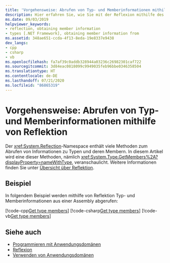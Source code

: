 ```yaml
---
title: 'Vorgehensweise: Abrufen von Typ- und Memberinformationen mithilfe von Reflektion'
description: Hier erfahren Sie, wie Sie mit der Reflexion mithilfe des System.Reflection-Namespace Informationen zum Typ und Member erhalten.
ms.date: 09/03/2019
helpviewer_keywords:
- reflection, obtaining member information
- types [.NET Framework], obtaining member information from
ms.assetid: 348ae651-ccda-4f13-8eda-19e8337e9438
dev_langs:
- cpp
- csharp
- vb
ms.openlocfilehash: fa7af39c0addb328944a03236c26982301caf722
ms.sourcegitcommit: 3d84eac0818099c9949035feb96bbe0346358504
ms.translationtype: HT
ms.contentlocale: de-DE
ms.lasthandoff: 07/21/2020
ms.locfileid: "86865319"
---
```

# <a name="how-to-get-type-and-member-information-by-using-reflection"></a>Vorgehensweise: Abrufen von Typ- und Memberinformationen mithilfe von Reflektion
Der <xref:System.Reflection>-Namespace enthält viele Methoden zum Abrufen von Informationen zu Typen und deren Membern. In diesem Artikel wird eine dieser Methoden, nämlich <xref:System.Type.GetMembers%2A?displayProperty=nameWithType>, veranschaulicht. Weitere Informationen finden Sie unter [Übersicht über Reflektion](reflection.md).
  
## <a name="example"></a>Beispiel

In folgendem Beispiel werden mithilfe von Reflektion Typ- und Memberinformationen aus einer Assembly abgerufen:

[!code-cpp[Get type members](../../../samples/snippets/standard/reflection/memberinfo/gettypemembers.cpp)]
[!code-csharp[Get type members](../../../samples/snippets/standard/reflection/memberinfo/gettypemembers.cs)]
[!code-vb[Get type members](../../../samples/snippets/standard/reflection/memberinfo/gettypemembers.vb)]

## <a name="see-also"></a>Siehe auch

- [Programmieren mit Anwendungsdomänen](../app-domains/application-domains.md#programming-with-application-domains)
- [Reflexion](reflection.md)
- [Verwenden von Anwendungsdomänen](../app-domains/use.md)
